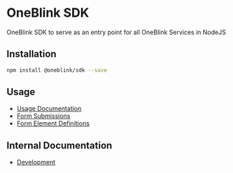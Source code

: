 # OneBlink SDK

OneBlink SDK to serve as an entry point for all OneBlink Services in NodeJS

## Installation

```sh
npm install @oneblink/sdk --save
```

## Usage

- [Usage Documentation](./docs/README.md)
- [Form Submissions](./docs/form-submissions.md)
- [Form Element Definitions](./docs/form-elements/README.md)

## Internal Documentation

- [Development](./docs/development.md)
